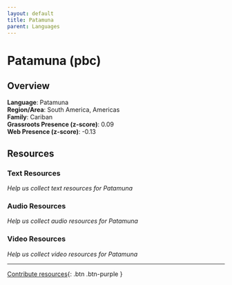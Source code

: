```yaml
---
layout: default
title: Patamuna
parent: Languages
---
```


# Patamuna (pbc)

## Overview

**Language**: Patamuna  
**Region/Area**: South America, Americas  
**Family**: Cariban  
**Grassroots Presence (z-score)**: 0.09  
**Web Presence (z-score)**: -0.13  

## Resources

### Text Resources
*Help us collect text resources for Patamuna*

### Audio Resources
*Help us collect audio resources for Patamuna*

### Video Resources
*Help us collect video resources for Patamuna*

---

[Contribute resources](https://forms.office.com/e/1SfLJx3u1r){: .btn .btn-purple }
